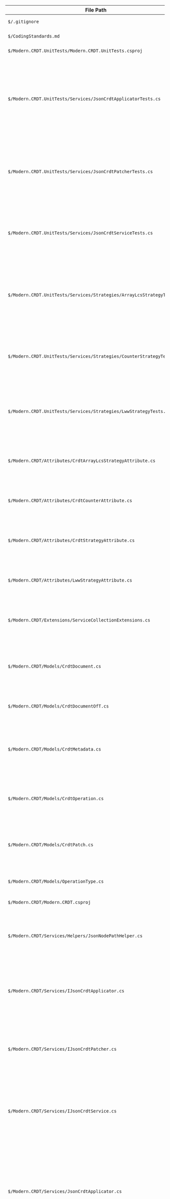 | File Path | Description |
| --- | --- |
| `$/.gitignore` | No description provided. |
| `$/CodingStandards.md` | No description provided. |
| `$/Modern.CRDT.UnitTests/Modern.CRDT.UnitTests.csproj` | No description provided. |
| `$/Modern.CRDT.UnitTests/Services/JsonCrdtApplicatorTests.cs` | Contains unit tests for the strategy-driven, generic `JsonCrdtApplicator` service, focusing on its role as the central authority for conflict resolution and idempotency using an external `CrdtMetadata` object. |
| `$/Modern.CRDT.UnitTests/Services/JsonCrdtPatcherTests.cs` | Contains unit tests for the `JsonCrdtPatcher` service, covering POCO-based diffing with CRDT strategies including advanced array diffing. |
| `$/Modern.CRDT.UnitTests/Services/JsonCrdtServiceTests.cs` | Contains unit tests for the `JsonCrdtService`, verifying that it correctly delegates patching and merging operations to the appropriate services. |
| `$/Modern.CRDT.UnitTests/Services/Strategies/ArrayLcsStrategyTests.cs` | Contains unit tests for the `ArrayLcsStrategy`, especially for recursive object diffing within arrays and its simplified, unconditional data application logic. |
| `$/Modern.CRDT.UnitTests/Services/Strategies/CounterStrategyTests.cs` | Contains unit tests for the `CounterStrategy` implementation, verifying both patch generation and its simplified, unconditional data application logic. |
| `$/Modern.CRDT.UnitTests/Services/Strategies/LwwStrategyTests.cs` | Contains unit tests for the `LwwStrategy` implementation, verifying both patch generation and its simplified, unconditional data application logic. |
| `$/Modern.CRDT/Attributes/CrdtArrayLcsStrategyAttribute.cs` | An attribute to explicitly mark a collection property to use the Longest Common Subsequence (LCS) strategy. |
| `$/Modern.CRDT/Attributes/CrdtCounterAttribute.cs` | An attribute to explicitly mark a numeric property to use the CRDT Counter strategy. |
| `$/Modern.CRDT/Attributes/CrdtStrategyAttribute.cs` | The base abstract attribute for marking properties with a specific CRDT merge strategy. Contains the strategy type. |
| `$/Modern.CRDT/Attributes/LwwStrategyAttribute.cs` | An attribute to explicitly mark a property to use the Last-Writer-Wins (LWW) strategy. |
| `$/Modern.CRDT/Extensions/ServiceCollectionExtensions.cs` | Provides DI extension methods for easy library setup, including registration of strategies and the strategy manager. |
| `$/Modern.CRDT/Models/CrdtDocument.cs` | Encapsulates a JSON document and its associated LWW metadata as `JsonNode`s. Used for patch generation. |
| `$/Modern.CRDT/Models/CrdtDocumentOfT.cs` | A generic version of `CrdtDocument` for working with POCOs. Used for patch generation. |
| `$/Modern.CRDT/Models/CrdtMetadata.cs` | Encapsulates the state required for conflict resolution (LWW timestamps, seen operation IDs), externalizing it from the data model. |
| `$/Modern.CRDT/Models/CrdtOperation.cs` | Represents a single CRDT operation in a patch, including the target JSON Path, type, value, and timestamp. |
| `$/Modern.CRDT/Models/CrdtPatch.cs` | Encapsulates a list of CRDT operations that represent the difference between two JSON documents. |
| `$/Modern.CRDT/Models/OperationType.cs` | Defines the types of operations (Upsert, Remove) for a CRDT patch. |
| `$/Modern.CRDT/Modern.CRDT.csproj` | No description provided. |
| `$/Modern.CRDT/Services/Helpers/JsonNodePathHelper.cs` | A static utility class containing shared helper methods for parsing JSON paths and manipulating JsonNode structures. |
| `$/Modern.CRDT/Services/IJsonCrdtApplicator.cs` | Defines the contract for a service that applies a CRDT patch to a document, using an external `CrdtMetadata` object for conflict resolution. |
| `$/Modern.CRDT/Services/IJsonCrdtPatcher.cs` | Defines the contract for a service that compares two POCOs and generates a CRDT patch based on property-specific strategies. |
| `$/Modern.CRDT/Services/IJsonCrdtService.cs` | Defines the public facade service for orchestrating CRDT operations, providing a high-level API for patch generation and merging with externalized state management. |
| `$/Modern.CRDT/Services/JsonCrdtApplicator.cs` | Implements the patch application logic for POCOs. It acts as the central authority for conflict resolution by using an external `CrdtMetadata` object to check operations before delegating the data manipulation to the appropriate strategy. |
| `$/Modern.CRDT/Services/JsonCrdtPatcher.cs` | Implements the logic to recursively compare two POCOs, using a strategy manager to delegate property-level comparisons, including array diffing. |
| `$/Modern.CRDT/Services/JsonCrdtService.cs` | Implements the high-level facade service for CRDT operations, delegating to the patcher and applicator services. |
| `$/Modern.CRDT/Services/Strategies/ArrayLcsStrategy.cs` | Implements a CRDT strategy for arrays using LCS. `GeneratePatch` creates diffs, and the simplified `ApplyOperation` unconditionally manipulates the data array. |
| `$/Modern.CRDT/Services/Strategies/CounterStrategy.cs` | Implements the CRDT Counter strategy. `GeneratePatch` creates `Increment` operations, and the simplified `ApplyOperation` unconditionally applies the numeric delta. |
| `$/Modern.CRDT/Services/Strategies/CrdtStrategyManager.cs` | Implements the strategy resolution logic, finding the correct strategy for a property via reflection or returning a default (LWW or ArrayLcs). |
| `$/Modern.CRDT/Services/Strategies/ICrdtStrategy.cs` | Defines the contract for a strategy, including `GeneratePatch` for creating operations and a simplified `ApplyOperation` for unconditional data manipulation. |
| `$/Modern.CRDT/Services/Strategies/ICrdtStrategyManager.cs` | Defines the contract for a service that resolves the appropriate CRDT strategy for a property. |
| `$/Modern.CRDT/Services/Strategies/LwwStrategy.cs` | Implements the LWW strategy. `GeneratePatch` creates operations based on timestamps, and the simplified `ApplyOperation` unconditionally applies changes to nodes. |
| `$/Modern.CRDT.sln` | No description provided. |
| `$/README.md` | The main documentation for the Modern.CRDT library, including usage examples and an overview of the architecture. |
| `$/features/allow-to-choose-strategy-using-attributes-specs/01-crdt-strategy-attribute-and-interface.md` | No description provided. |
| `$/features/allow-to-choose-strategy-using-attributes-specs/02-lww-strategy-implementation.md` | No description provided. |
| `$/features/allow-to-choose-strategy-using-attributes-specs/03-counter-strategy-implementation.md` | No description provided. |
| `$/features/allow-to-choose-strategy-using-attributes-specs/04-refactor-patcher-to-use-strategies.md` | No description provided. |
| `$/features/allow-to-choose-strategy-using-attributes-specs/05-refactor-applicator-to-use-strategies.md` | No description provided. |
| `$/features/allow-to-choose-strategy-using-attributes-specs/06-create-benchmark-project.md` | No description provided. |
| `$/features/allow-to-choose-strategy-using-attributes-specs/07-update-readme-documentation.md` | No description provided. |
| `$/features/allow-to-choose-strategy-using-attributes.md` | No description provided. |
| `$/features/i-want-to-create-a-crdt-structure-for-all-json-to-be-able-to-replicate-across-services-specs/01-core-crdt-data-structures.md` | No description provided. |
| `$/features/i-want-to-create-a-crdt-structure-for-all-json-to-be-able-to-replicate-across-services-specs/02-json-diff-and-patch-generation.md` | No description provided. |
| `$/features/i-want-to-create-a-crdt-structure-for-all-json-to-be-able-to-replicate-across-services-specs/03-json-patch-application.md` | No description provided. |
| `$/features/i-want-to-create-a-crdt-structure-for-all-json-to-be-able-to-replicate-across-services-specs/04-public-api-and-integration.md` | No description provided. |
| `$/features/i-want-to-create-a-crdt-structure-for-all-json-to-be-able-to-replicate-across-services-specs/put-the-lww-structures-in-metadata.md` | No description provided. |
| `$/features/i-want-to-create-a-crdt-structure-for-all-json-to-be-able-to-replicate-across-services.md` | No description provided. |
